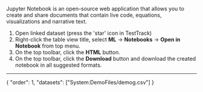 Jupyter Notebook is an open-source web application that allows you to create and share documents that contain live code,
equations, visualizations and narrative text.

1. Open linked dataset (press the 'star' icon in TestTrack)
2. Right-click the table view title, select **ML** -> **Notebooks** -> **Open in Notebook** from top menu.
3. On the top toolbar, click the **HTML** button.
4. On the top toolbar, click the **Download** button and download the created notebook in all suggested formats.

---
{
  "order": 1,
  "datasets": ["System:DemoFiles/demog.csv"]
}
